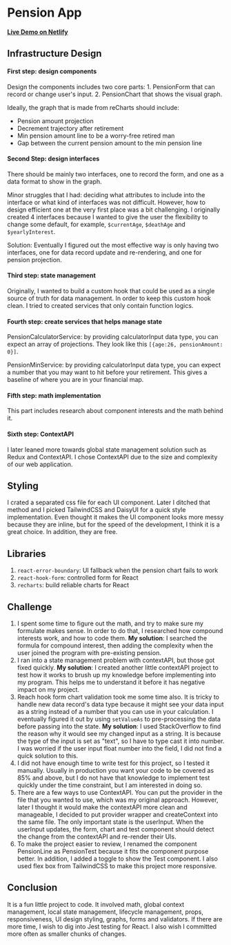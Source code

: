# Pension App
[**Live Demo on Netlify**](https://daniel-react-pension.netlify.app)

## Infrastructure Design

#### First step: design components

Design the components includes two core parts: 1. PensionForm that can record or change user's input. 2. PensionChart that shows the visual graph.

Ideally, the graph that is made from reCharts should include:

- Pension amount projection
- Decrement trajectory after retirement
- Min pension amount line to be a worry-free retired man 
- Gap between the current pension amount to the min pension line

#### Second Step: design interfaces

There should be mainly two interfaces, one to record the form, and one as a data format to show in the graph. 

Minor struggles that I had: deciding what attributes to include into the interface or what kind of interfaces was not difficult. However, how to design efficient one at the very first place was a bit challenging. I originally created 4 interfaces because I wanted to give the user the flexibility to change some default, for example, `$currentAge`, `$deathAge` and `$yearlyInterest`.

Solution: Eventually I figured out the most effective way is only having two interfaces, one for data record update and re-rendering, and one for pension projection.

#### Third step: state management
Originally, I wanted to build a custom hook that could be used as a single source of truth for data management. In order to keep this custom hook clean. I tried to created services that only contain function logics.

#### Fourth step: create services that helps manage state
PensionCalculatorService: by providing calculatorInput data type, you can expect an array of projections. They look like this `[{age:26, pensionAmount: 0}]`.

PensionMinService: by providing calculatorInput data type, you can expect a number that you may want to hit before your retirement. This gives a baseline of where you are in your financial map.


#### Fifth step: math implementation
This part includes research about component interests and the math behind it. 

#### Sixth step: ContextAPI
I later leaned more towards global state management solution such as Redux and ContextAPI. I chose ContextAPI due to the size and complexity of our web application. 


## Styling
I crated a separated css file for each UI component.
Later I ditched that method and I picked TailwindCSS and DaisyUI for a quick style implementation. Even thought it makes the UI component looks more messy because they are inline, but for the speed of the development, I think it is a great choice. In addition, they are free.

## Libraries
1. `react-error-boundary`: UI fallback when the pension chart fails to work
2. `react-hook-form`: controlled form for React
3. `recharts`: build reliable charts for React


## Challenge
1. I spent some time to figure out the math, and try to make sure my formulate makes sense. In order to do that, I researched how compound interests work, and how to code them. **My solution**: I searched the formula for compound interest, then adding the complexity when the user joined the program with pre-existing pension. 
2. I ran into a state management problem with contextAPI, but those got fixed quickly. **My solution**: I created another little contextAPI project to test how it works to brush up my knowledge before implementing into my program. This helps me to understand it before it has negative impact on my project. 
3. Reach hook form chart validation took me some time also. It is tricky to handle new data record's data type because it might see your data input as a string instead of a number that you can use in your calculation. I eventually figured it out by using `setValueAs` to pre-processing the data before passing into the state.  **My solution**: I used StackOverflow to find the reason why it would see my changed input as a string. It is because the type of the input is set as "text", so I have to type cast it into number. I was worried if the user input float number into the field, I did not find a quick solution to this. 
4. I did not have enough time to write test for this project, so I tested it manually. Usually in production you want your code to be covered as 85% and above, but I do not have that knowledge to implement test quickly under the time constraint, but I am interested in doing so. 
5. There are a few ways to use ContextAPI. You can put the provider in the file that you wanted to use, which was my original approach. However, later I thought it would make the contextAPI more clean and manageable, I decided to put provider wrapper and createContext into the same file. The only important state is the userInput. When the userInput updates, the form, chart and test component should detect the change from the contextAPI and re-render their UIs.
6. To make the project easier to review, I renamed the component PensionLine as PensionTest because it fits the component purpose better. In addition, I added a toggle to show the Test component. I also used flex box from TailwindCSS to make this project more responsive.


## Conclusion
It is a fun little project to code. It involved math, global context management, local state management, lifecycle management, props, responsiveness, UI design styling, graphs, forms and validators. If there are more time, I wish to dig into Jest testing for React. I also wish I committed more often as smaller chunks of changes.
